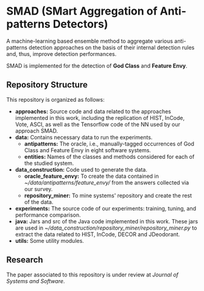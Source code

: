 # SMAD (SMart Aggregation of Anti-patterns Detectors)
A machine-learning based ensemble method to aggregate various anti-patterns detection approaches on the basis of their internal detection rules and, thus, improve detection performances.

SMAD is implemented for the detection of **God Class** and **Feature Envy**.

## Repository Structure
This repository is organized as follows:
* **approaches:** Source code and data related to the approaches implemented in this work, including the replication of HIST, InCode, Vote, ASCI, as well as the Tensorflow code of the NN used by our approach SMAD.
* **data:** Contains necessary data to run the experiments.
  * **antipatterns:** The oracle, i.e., manually-tagged occurrences of God Class and Feature Envy in eight software systems.
  * **entities:** Names of the classes and methods considered for each of the studied system.
* **data_construction:** Code used to generate the data.
  * **oracle_feature_envy:** To create the data contained in *~/data/antipatterns/feature_envy/* from the answers collected via our survey.
  * **repository_miner:** To mine systems' repository and create the rest of the data.
* **experiments:** The source code of our experiments: training, tuning, and performance comparison.
* **java:** Jars and src of the Java code implemented in this work. These jars are used in *~/data_construction/repository_miner/repository_miner.py* to extract the data related to HIST, InCode, DECOR and JDeodorant.
* **utils:** Some utility modules.

## Research
The paper associated to this repository is under review at *Journal of Systems and Software*.

  


  
